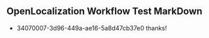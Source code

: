 ## OpenLocalization Workflow Test MarkDown
* 34070007-3d96-449a-ae16-5a8d47cb37e0 thanks!

<!--HONumber=Jul16_HO2-->


